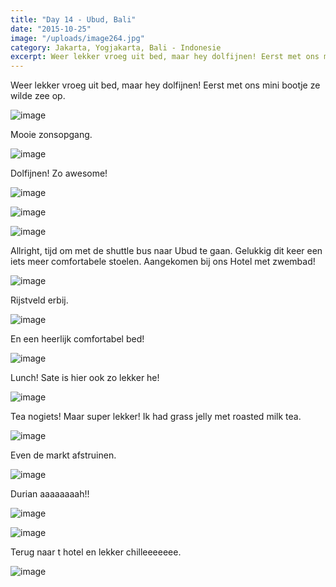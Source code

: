 ```yaml
---
title: "Day 14 - Ubud, Bali"
date: "2015-10-25"
image: "/uploads/image264.jpg"
category: Jakarta, Yogjakarta, Bali - Indonesie
excerpt: Weer lekker vroeg uit bed, maar hey dolfijnen! Eerst met ons mini bootje ze wilde zee op...
---
```


Weer lekker vroeg uit bed, maar hey dolfijnen! Eerst met ons mini bootje ze wilde zee op.

![image](/uploads/image258-1024x576.jpg)

Mooie zonsopgang.

![image](/uploads/image259-1024x576.jpg)

Dolfijnen! Zo awesome!

![image](/uploads/image260-1024x576.jpg)

![image](/uploads/image263-1024x576.jpg)

![image](/uploads/image262-1024x576.jpg)

Allright, tijd om met de shuttle bus naar Ubud te gaan. Gelukkig dit keer een iets meer comfortabele stoelen. Aangekomen bij ons Hotel met zwembad!

![image](/uploads/image264-1024x576.jpg)

Rijstveld erbij.

![image](/uploads/image265-1024x576.jpg)

En een heerlijk comfortabel bed!

![image](/uploads/image266-1024x576.jpg)

Lunch! Sate is hier ook zo lekker he!

![image](/uploads/image268-1024x576.jpg)

Tea nogiets! Maar super lekker! Ik had grass jelly met roasted milk tea.

![image](/uploads/image267-1024x576.jpg)

Even de markt afstruinen.

![image](/uploads/image270-1024x576.jpg)

Durian aaaaaaaah!!

![image](/uploads/image269-1024x576.jpg)

![image](/uploads/image273-1024x576.jpg)

Terug naar t hotel en lekker chilleeeeeee.

![image](/uploads/image271-1024x576.jpg)
